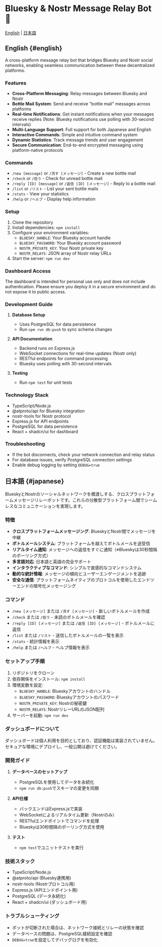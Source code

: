 # Bluesky & Nostr Message Relay Bot 🌊

[English](#english) | [日本語](#japanese)

## English {#english}

A cross-platform message relay bot that bridges Bluesky and Nostr social networks, enabling seamless communication between these decentralized platforms.

### Features

- **Cross-Platform Messaging**: Relay messages between Bluesky and Nostr
- **Bottle Mail System**: Send and receive "bottle mail" messages across platforms
- **Real-time Notifications**: Get instant notifications when your messages receive replies (Note: Bluesky notifications use polling with 30-second intervals)
- **Multi-Language Support**: Full support for both Japanese and English
- **Interactive Commands**: Simple and intuitive command system
- **Dynamic Statistics**: Track message trends and user engagement
- **Secure Communication**: End-to-end encrypted messaging using platform-native protocols

### Commands

- `/new [message]` or `/流す [メッセージ]` - Create a new bottle mail
- `/check` or `/拾う` - Check for unread bottle mail
- `/reply [ID] [message]` or `/返信 [ID] [メッセージ]` - Reply to a bottle mail
- `/list` or `/リスト` - List your sent bottle mails
- `/stats` - View your statistics
- `/help` or `/ヘルプ` - Display help information

### Setup

1. Clone the repository
2. Install dependencies: `npm install`
3. Configure your environment variables:
   - `BLUESKY_HANDLE`: Your Bluesky account handle
   - `BLUESKY_PASSWORD`: Your Bluesky account password
   - `NOSTR_PRIVATE_KEY`: Your Nostr private key
   - `NOSTR_RELAYS`: JSON array of Nostr relay URLs
4. Start the server: `npm run dev`

### Dashboard Access

The dashboard is intended for personal use only and does not include authentication. Please ensure you deploy it in a secure environment and do not expose it to public access.

### Development Guide

1. **Database Setup**
   - Uses PostgreSQL for data persistence
   - Run `npm run db:push` to sync schema changes

2. **API Documentation**
   - Backend runs on Express.js
   - WebSocket connections for real-time updates (Nostr only)
   - RESTful endpoints for command processing
   - Bluesky uses polling with 30-second intervals

3. **Testing**
   - Run `npm test` for unit tests

### Technology Stack

- TypeScript/Node.js
- @atproto/api for Bluesky integration
- nostr-tools for Nostr protocol
- Express.js for API endpoints
- PostgreSQL for data persistence
- React + shadcn/ui for dashboard

### Troubleshooting

- If the bot disconnects, check your network connection and relay status
- For database issues, verify PostgreSQL connection settings
- Enable debug logging by setting `DEBUG=true`

## 日本語 {#japanese}

BlueskyとNostrのソーシャルネットワークを橋渡しする、クロスプラットフォームメッセージリレーボットです。これらの分散型プラットフォーム間でシームレスなコミュニケーションを実現します。

### 特徴

- **クロスプラットフォームメッセージング**: BlueskyとNostr間でメッセージを中継
- **ボトルメールシステム**: プラットフォームを越えてボトルメールを送受信
- **リアルタイム通知**: メッセージへの返信をすぐに通知（※Blueskyは30秒間隔のポーリング方式）
- **多言語対応**: 日本語と英語の完全サポート
- **インタラクティブなコマンド**: シンプルで直感的なコマンドシステム
- **動的な統計情報**: メッセージの傾向とユーザーエンゲージメントを追跡
- **安全な通信**: プラットフォームネイティブのプロトコルを使用したエンドツーエンドの暗号化メッセージング

### コマンド

- `/new [メッセージ]` または `/流す [メッセージ]` - 新しいボトルメールを作成
- `/check` または `/拾う` - 未読のボトルメールを確認
- `/reply [ID] [メッセージ]` または `/返信 [ID] [メッセージ]` - ボトルメールに返信
- `/list` または `/リスト` - 送信したボトルメールの一覧を表示
- `/stats` - 統計情報を表示
- `/help` または `/ヘルプ` - ヘルプ情報を表示

### セットアップ手順

1. リポジトリをクローン
2. 依存関係をインストール: `npm install`
3. 環境変数を設定:
   - `BLUESKY_HANDLE`: Blueskyアカウントのハンドル
   - `BLUESKY_PASSWORD`: Blueskyアカウントのパスワード
   - `NOSTR_PRIVATE_KEY`: Nostrの秘密鍵
   - `NOSTR_RELAYS`: NostrリレーURLのJSON配列
4. サーバーを起動: `npm run dev`

### ダッシュボードについて

ダッシュボードは個人利用を目的としており、認証機能は実装されていません。セキュアな環境にデプロイし、一般公開は避けてください。

### 開発ガイド

1. **データベースのセットアップ**
   - PostgreSQLを使用してデータを永続化
   - `npm run db:push`でスキーマの変更を同期

2. **API仕様**
   - バックエンドはExpress.jsで実装
   - WebSocketによるリアルタイム更新（Nostrのみ）
   - RESTfulエンドポイントでコマンドを処理
   - Blueskyは30秒間隔のポーリング方式を使用

3. **テスト**
   - `npm test`でユニットテストを実行

### 技術スタック

- TypeScript/Node.js
- @atproto/api (Bluesky連携用)
- nostr-tools (Nostrプロトコル用)
- Express.js (APIエンドポイント用)
- PostgreSQL (データ永続化)
- React + shadcn/ui (ダッシュボード用)

### トラブルシューティング

- ボットが切断された場合は、ネットワーク接続とリレーの状態を確認
- データベースの問題は、PostgreSQL接続設定を確認
- `DEBUG=true`を設定してデバッグログを有効化